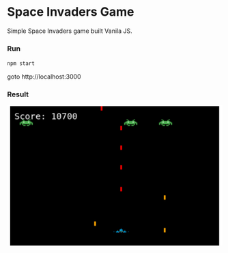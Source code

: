 # Space Invaders Game

Simple Space Invaders game built Vanila JS.

### Run

```bash
npm start
```

goto http://localhost:3000

### Result

<img src="game-result.png" >